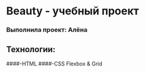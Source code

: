 # Beauty - yчебный проект
### Выполнила проект: Алёна

## Технологии:
####-HTML
####-CSS Flexbox & Grid
 
